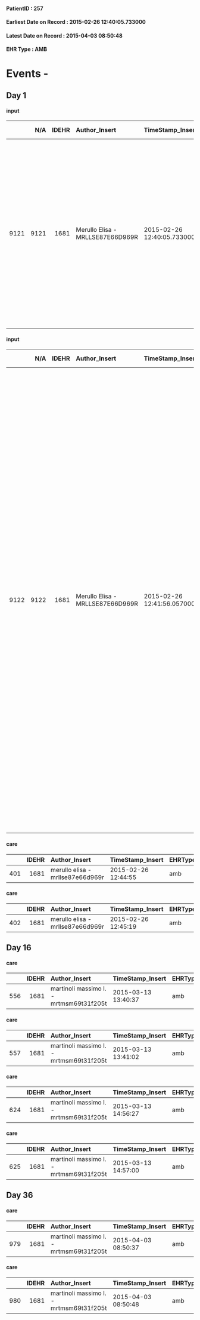 
#### PatientID : 257
#### Earliest Date on Record : 2015-02-26 12:40:05.733000
#### Latest Date on Record : 2015-04-03 08:50:48
#### EHR Type : AMB

# Events - 

## Day 1

#### input
|      |    N/A |   IDEHR | Author_Insert                    | TimeStamp_Insert           | EHRType   |   PatientID |   IDDigitalSignDocument | persone_vicine   |   Unnamed: 0_x.1 |   IDANAMNESI_SOCIALE | Patient   | FamigliaAltro   | Paziente_T   | FamigliaAltro_T   |   Non_Rilevabile_x.1 | Note_Non_Rilevabile_x.1   | opt_Problemi   | Note_I                                                                                                                                                                                             | ds_note_timori                                                                                                                                                                 | chk_contr_sintomi   | opt_paziente_a   | opt_famiglia_a   | opt_adeguatezza   | ds_note_ad                                                          | opt_paziente_solo   | ds_note_con                                           | opt_presente_assente   | Presenza_minori   | Caregiver_principale   | ds_familiari_coinv   | opt_necessario   | opt_risorse_ec   | opt_paziente_psi   | opt_Ins_vol   | ds_note_prio                                                                                                                                                                                                                                                         | opt_inv_civile   | Needs     | Domestic partnership         | opt_famiglia_psi   |
|-----:|-------:|--------:|:---------------------------------|:---------------------------|:----------|------------:|------------------------:|:-----------------|-----------------:|---------------------:|:----------|:----------------|:-------------|:------------------|---------------------:|:--------------------------|:---------------|:---------------------------------------------------------------------------------------------------------------------------------------------------------------------------------------------------|:-------------------------------------------------------------------------------------------------------------------------------------------------------------------------------|:--------------------|:-----------------|:-----------------|:------------------|:--------------------------------------------------------------------|:--------------------|:------------------------------------------------------|:-----------------------|:------------------|:-----------------------|:---------------------|:-----------------|:-----------------|:-------------------|:--------------|:---------------------------------------------------------------------------------------------------------------------------------------------------------------------------------------------------------------------------------------------------------------------|:-----------------|:----------|:-----------------------------|:-------------------|
| 9121 |   9121 |    1681 | Merullo Elisa - MRLLSE87E66D969R | 2015-02-26 12:40:05.733000 | AMB       |         257 |                   24505 | N/A              |              479 |                  307 | Si#1      | Si#1            | No#0         | Si#1              |                    0 | NR                        | Si#1           | Il pz era stato informato della diagnosi ma non della prognosi infausta (spera per una terapia nuova). La coniuge √® informata di tutto anche della prognosi infausta anche se spera nel miracolo. | La famiglia teme che il pz possa soffrire e vorrebbe il controllo dei sintomi. La coniuge teme inoltre per le reazioni aggressive del marito anche nei confronti delle figlie. | controllo sintomi#0 | Indefinite#2     | Congruenti#1     | Si#1              | Presente una rete familiare ampia e che possa gestire l'assistenza. | No#0                | Il pz vive con la coniuge le due bimbe di 4 e 8 anni. | Presente#1             | Si#1              | spouse                 | fratello e genitori  | No#0             | Adeguate#1       | No#0               | Si#1          | Il bisogno espresso √® a livello clinico/assistenziale e a livello psicologico. La coniuge √® sembrata centrata ma ancora sotto shock. E' stato spiegato il servizio ed il setting domiciliare. La coniuge √® sembrata compliante ad un percorso di cure palliative. | No#0             | Clinici#0 | Coniuge/Convivente#0;Figli#2 | S√¨#1              |

#### input
|      |    N/A |   IDEHR | Author_Insert                    | TimeStamp_Insert           | EHRType   |   PatientID |   IDDigitalSignDocument | persone_vicine   |   Unnamed: 0_x.1 |   IDANAMNESI_SOCIALE | Patient   | FamigliaAltro   | Paziente_T   | FamigliaAltro_T   |   Non_Rilevabile_x.1 | Note_Non_Rilevabile_x.1   | opt_Problemi   | Note_I                                                                                                                                                                                             | ds_note_timori                                                                                                                                                                 | chk_contr_sintomi   | opt_paziente_a   | opt_famiglia_a   | opt_adeguatezza   | ds_note_ad                                                          | opt_paziente_solo   | ds_note_con                                                                                                                                                                                                                                                                                                                                                                                                                                                                                                                                                                                                                                                                                                                                                                                                                       | opt_presente_assente   | Presenza_minori   | Caregiver_principale   | ds_familiari_coinv   | opt_necessario   | opt_risorse_ec   | opt_paziente_psi   | opt_Ins_vol   | ds_note_prio                                                                                                                                                                                                                                                         | opt_inv_civile   | Needs     | Domestic partnership         | opt_famiglia_psi   |
|-----:|-------:|--------:|:---------------------------------|:---------------------------|:----------|------------:|------------------------:|:-----------------|-----------------:|---------------------:|:----------|:----------------|:-------------|:------------------|---------------------:|:--------------------------|:---------------|:---------------------------------------------------------------------------------------------------------------------------------------------------------------------------------------------------|:-------------------------------------------------------------------------------------------------------------------------------------------------------------------------------|:--------------------|:-----------------|:-----------------|:------------------|:--------------------------------------------------------------------|:--------------------|:----------------------------------------------------------------------------------------------------------------------------------------------------------------------------------------------------------------------------------------------------------------------------------------------------------------------------------------------------------------------------------------------------------------------------------------------------------------------------------------------------------------------------------------------------------------------------------------------------------------------------------------------------------------------------------------------------------------------------------------------------------------------------------------------------------------------------------|:-----------------------|:------------------|:-----------------------|:---------------------|:-----------------|:-----------------|:-------------------|:--------------|:---------------------------------------------------------------------------------------------------------------------------------------------------------------------------------------------------------------------------------------------------------------------|:-----------------|:----------|:-----------------------------|:-------------------|
| 9122 |   9122 |    1681 | Merullo Elisa - MRLLSE87E66D969R | 2015-02-26 12:41:56.057000 | AMB       |         257 |                   24509 | N/A              |              480 |                  308 | Si#1      | Si#1            | No#0         | Si#1              |                    0 | NR                        | Si#1           | Il pz era stato informato della diagnosi ma non della prognosi infausta (spera per una terapia nuova). La coniuge √® informata di tutto anche della prognosi infausta anche se spera nel miracolo. | La famiglia teme che il pz possa soffrire e vorrebbe il controllo dei sintomi. La coniuge teme inoltre per le reazioni aggressive del marito anche nei confronti delle figlie. | controllo sintomi#0 | Indefinite#2     | Congruenti#1     | Si#1              | Presente una rete familiare ampia e che possa gestire l'assistenza. | No#0                | Il pz vive con al coniuge e le due figlie di 4 e 8 anni. La coniuge lavora dalle 9 alle 17. Coniuge centrato e pronta rispetto al fine vita: molto preoccupata per le due bambine piccole in particolare per la pi√π grande. Le maestre hanno proposto supporto psicologico per la bimba di 8 anni ma non si sa quando verr√† attivato questo servizio. Presente il fratello del pz che non lavora e si occuper√† del pz nelle ore in cui la coniuge √® al lavoro. Presenti anche i genitori del pz che aiuteranno nell'assistenza. La coniuge ha precisato che si sono riuniti in famiglia e hanno deciso di accontentare il pz e riportarlo a casa, ma la coniuge precisa di non voler far vivere l'esito alle due bambine quindi o allontaner√† le bambine o richieder√† un ricovero in Hospice. Pz NON sa della terminalit√†. | Presente#1             | Si#1              | spouse                 | fratello e genitori  | No#0             | Adeguate#1       | No#0               | Si#1          | Il bisogno espresso √® a livello clinico/assistenziale e a livello psicologico. La coniuge √® sembrata centrata ma ancora sotto shock. E' stato spiegato il servizio ed il setting domiciliare. La coniuge √® sembrata compliante ad un percorso di cure palliative. | No#0             | Clinici#0 | Coniuge/Convivente#0;Figli#2 | S√¨#1              |

#### care
|     |   IDEHR | Author_Insert                    | TimeStamp_Insert    | EHRType   |   PatientID |   IDGESTIONE_AUSILI |   ds_ncons |   opt_annulla_consegna | dt_Ric_consegna     | dt_ric_cons_forn    | opt_ausilio            |
|----:|--------:|:---------------------------------|:--------------------|:----------|------------:|--------------------:|-----------:|-----------------------:|:--------------------|:--------------------|:-----------------------|
| 401 |    1681 | merullo elisa - mrllse87e66d969r | 2015-02-26 12:44:55 | amb       |         257 |                 243 |      24716 |                      0 | 2015-02-23 00:00:00 | 2015-02-24 00:00:00 | comfortable chair # 21 |

#### care
|     |   IDEHR | Author_Insert                    | TimeStamp_Insert    | EHRType   |   PatientID |   IDGESTIONE_AUSILI |   ds_ncons |   opt_annulla_consegna | dt_Ric_consegna     | dt_ric_cons_forn    | opt_ausilio    |
|----:|--------:|:---------------------------------|:--------------------|:----------|------------:|--------------------:|-----------:|-----------------------:|:--------------------|:--------------------|:---------------|
| 402 |    1681 | merullo elisa - mrllse87e66d969r | 2015-02-26 12:45:19 | amb       |         257 |                 244 |      24716 |                      0 | 2015-02-23 00:00:00 | 2015-02-24 00:00:00 | bed table # 24 |


## Day 16

#### care
|     |   IDEHR | Author_Insert                           | TimeStamp_Insert    | EHRType   |   PatientID |   IDGESTIONE_AUSILI |   ds_ncons |   ds_nbolla | dt_consegna         |   ds_nritiro |   opt_annulla_consegna | dt_Ric_consegna     | dt_ric_cons_forn    | dt_ric_ritiro_forn   | opt_ausilio    |
|----:|--------:|:----------------------------------------|:--------------------|:----------|------------:|--------------------:|-----------:|------------:|:--------------------|-------------:|-----------------------:|:--------------------|:--------------------|:---------------------|:---------------|
| 556 |    1681 | martinoli massimo l. - mrtmsm69t31f205t | 2015-03-13 13:40:37 | amb       |         257 |                 399 |      24716 |         194 | 2015-02-25 00:00:00 |        24738 |                      0 | 2015-02-23 00:00:00 | 2015-02-24 00:00:00 | 2015-03-02 00:00:00  | bed table # 24 |

#### care
|     |   IDEHR | Author_Insert                           | TimeStamp_Insert    | EHRType   |   PatientID |   IDGESTIONE_AUSILI |   ds_ncons |   ds_nbolla | dt_consegna         |   ds_nritiro |   opt_annulla_consegna | dt_Ric_consegna     | dt_ric_cons_forn    | dt_ric_ritiro_forn   | opt_ausilio            |
|----:|--------:|:----------------------------------------|:--------------------|:----------|------------:|--------------------:|-----------:|------------:|:--------------------|-------------:|-----------------------:|:--------------------|:--------------------|:---------------------|:-----------------------|
| 557 |    1681 | martinoli massimo l. - mrtmsm69t31f205t | 2015-03-13 13:41:02 | amb       |         257 |                 400 |      24716 |         194 | 2015-02-25 00:00:00 |        24738 |                      0 | 2015-02-23 00:00:00 | 2015-02-24 00:00:00 | 2015-03-02 00:00:00  | comfortable chair # 21 |

#### care
|     |   IDEHR | Author_Insert                           | TimeStamp_Insert    | EHRType   |   PatientID |   IDGESTIONE_AUSILI |   ds_ncons |   ds_nbolla | dt_consegna         |   ds_nritiro |   opt_annulla_consegna | dt_Ric_consegna     | dt_ric_cons_forn    | dt_ric_ritiro       | dt_ric_ritiro_forn   | opt_ausilio    |
|----:|--------:|:----------------------------------------|:--------------------|:----------|------------:|--------------------:|-----------:|------------:|:--------------------|-------------:|-----------------------:|:--------------------|:--------------------|:--------------------|:---------------------|:---------------|
| 624 |    1681 | martinoli massimo l. - mrtmsm69t31f205t | 2015-03-13 14:56:27 | amb       |         257 |                 467 |      24716 |         194 | 2015-02-25 00:00:00 |        24738 |                      0 | 2015-02-23 00:00:00 | 2015-02-24 00:00:00 | 2015-03-02 00:00:00 | 2015-03-02 00:00:00  | bed table # 24 |

#### care
|     |   IDEHR | Author_Insert                           | TimeStamp_Insert    | EHRType   |   PatientID |   IDGESTIONE_AUSILI |   ds_ncons |   ds_nbolla | dt_consegna         |   ds_nritiro |   opt_annulla_consegna | dt_Ric_consegna     | dt_ric_cons_forn    | dt_ric_ritiro       | dt_ric_ritiro_forn   | opt_ausilio            |
|----:|--------:|:----------------------------------------|:--------------------|:----------|------------:|--------------------:|-----------:|------------:|:--------------------|-------------:|-----------------------:|:--------------------|:--------------------|:--------------------|:---------------------|:-----------------------|
| 625 |    1681 | martinoli massimo l. - mrtmsm69t31f205t | 2015-03-13 14:57:00 | amb       |         257 |                 468 |      24716 |         194 | 2015-02-25 00:00:00 |        24738 |                      0 | 2015-02-23 00:00:00 | 2015-02-24 00:00:00 | 2015-03-02 00:00:00 | 2015-03-02 00:00:00  | comfortable chair # 21 |


## Day 36

#### care
|     |   IDEHR | Author_Insert                           | TimeStamp_Insert    | EHRType   |   PatientID |   IDGESTIONE_AUSILI |   ds_ncons |   ds_nbolla | dt_consegna         |   ds_nritiro |   opt_annulla_consegna | ds_note_x   | dt_Ric_consegna     | dt_ric_cons_forn    | dt_ric_ritiro       | dt_ric_ritiro_forn   | opt_ausilio    |
|----:|--------:|:----------------------------------------|:--------------------|:----------|------------:|--------------------:|-----------:|------------:|:--------------------|-------------:|-----------------------:|:------------|:--------------------|:--------------------|:--------------------|:---------------------|:---------------|
| 979 |    1681 | martinoli massimo l. - mrtmsm69t31f205t | 2015-04-03 08:50:37 | amb       |         257 |                 822 |      24716 |         194 | 2015-02-25 00:00:00 |        24738 |                      0 | urgent      | 2015-02-23 00:00:00 | 2015-02-24 00:00:00 | 2015-03-02 00:00:00 | 2015-03-02 00:00:00  | bed table # 24 |

#### care
|     |   IDEHR | Author_Insert                           | TimeStamp_Insert    | EHRType   |   PatientID |   IDGESTIONE_AUSILI |   ds_ncons |   ds_nbolla | dt_consegna         |   ds_nritiro |   opt_annulla_consegna | ds_note_x   | dt_Ric_consegna     | dt_ric_cons_forn    | dt_ric_ritiro       | dt_ric_ritiro_forn   | opt_ausilio            |
|----:|--------:|:----------------------------------------|:--------------------|:----------|------------:|--------------------:|-----------:|------------:|:--------------------|-------------:|-----------------------:|:------------|:--------------------|:--------------------|:--------------------|:---------------------|:-----------------------|
| 980 |    1681 | martinoli massimo l. - mrtmsm69t31f205t | 2015-04-03 08:50:48 | amb       |         257 |                 823 |      24716 |         194 | 2015-02-25 00:00:00 |        24738 |                      0 | urgent      | 2015-02-23 00:00:00 | 2015-02-24 00:00:00 | 2015-03-02 00:00:00 | 2015-03-02 00:00:00  | comfortable chair # 21 |


